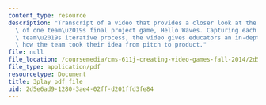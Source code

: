 ```yaml
---
content_type: resource
description: "Transcript of a video that provides a closer look at the development\
  \ of one team\u2019s final project game, Hello Waves. Capturing each step in the\
  \ team\u2019s iterative process, the video gives educators an in-depth view into\
  \ how the team took their idea from pitch to product."
file: null
file_location: /coursemedia/cms-611j-creating-video-games-fall-2014/2d5e6ad912803ae402ffd201ffd3fe84_lxpXowuUdKw.pdf
file_type: application/pdf
resourcetype: Document
title: 3play pdf file
uid: 2d5e6ad9-1280-3ae4-02ff-d201ffd3fe84
---
```

